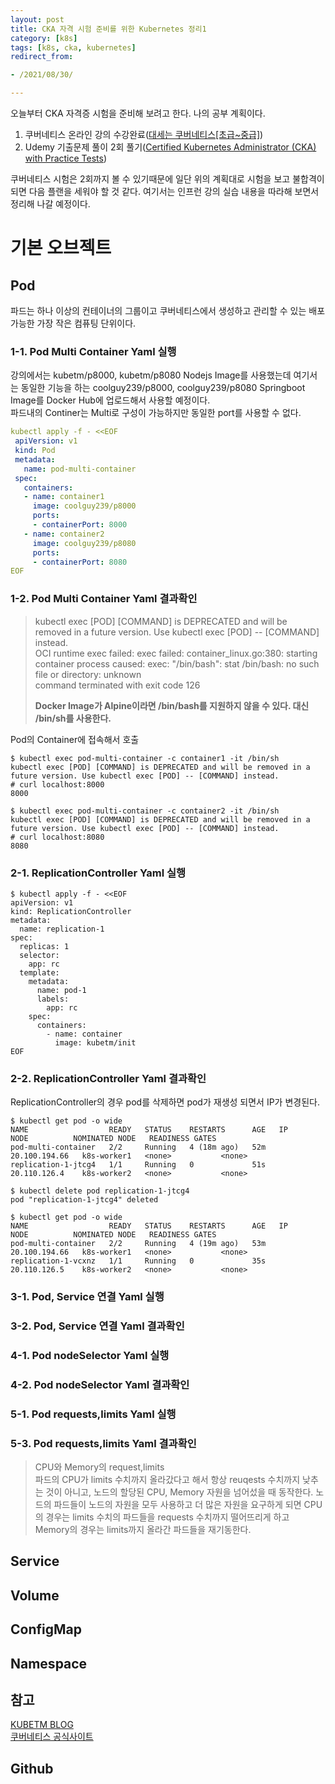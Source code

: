 ```yaml
---
layout: post
title: CKA 자격 시험 준비를 위한 Kubernetes 정리1 
category: [k8s]
tags: [k8s, cka, kubernetes]
redirect_from:

- /2021/08/30/

---
```


오늘부터 CKA 자격증 시험을 준비해 보려고 한다. 나의 공부 계획이다.  
1. 쿠버네티스 온라인 강의 수강완료([대세는 쿠버네티스[초급~중급]](https://www.inflearn.com/course/%EC%BF%A0%EB%B2%84%EB%84%A4%ED%8B%B0%EC%8A%A4-%EA%B8%B0%EC%B4%88))
2. Udemy 기출문제 풀이 2회 풀기([Certified Kubernetes Administrator (CKA) with Practice Tests](https://www.udemy.com/course/certified-kubernetes-administrator-with-practice-tests/))  

쿠버네티스 시험은 2회까지 볼 수 있기때문에 일단 위의 계획대로 시험을 보고 불합격이 되면 다음 플랜을 세워야 할 것 같다. 여기서는 인프런 강의 실습 내용을 따라해 보면서 정리해 나갈 예정이다.  

# 기본 오브젝트  
## Pod  
파드는 하나 이상의 컨테이너의 그룹이고 쿠버네티스에서 생성하고 관리할 수 있는 배포 가능한 가장 작은 컴퓨팅 단위이다.  

### 1-1. Pod Multi Container Yaml 실행
강의에서는 kubetm/p8000, kubetm/p8080 Nodejs Image를 사용했는데 여기서는 동일한 기능을 하는 coolguy239/p8000, coolguy239/p8080 Springboot Image를 Docker Hub에 업로드해서 사용할 예정이다.  
파드내의 Continer는 Multi로 구성이 가능하지만 동일한 port를 사용할 수 없다.  
```yaml
kubectl apply -f - <<EOF
 apiVersion: v1
 kind: Pod
 metadata:
   name: pod-multi-container
 spec:
   containers:
   - name: container1
     image: coolguy239/p8000
     ports:
     - containerPort: 8000
   - name: container2
     image: coolguy239/p8080
     ports:
     - containerPort: 8080
EOF
```  
### 1-2. Pod Multi Container Yaml 결과확인  
> kubectl exec [POD] [COMMAND] is DEPRECATED and will be removed in a future version. Use kubectl exec [POD] -- [COMMAND] instead.  
> OCI runtime exec failed: exec failed: container_linux.go:380: starting container process caused: exec: "/bin/bash": stat /bin/bash: no such file or directory: unknown  
> command terminated with exit code 126    
>   
> **Docker Image가 Alpine이라면 /bin/bash를 지원하지 않을 수 있다. 대신 /bin/sh를 사용한다.**    

Pod의 Container에 접속해서 호출  
```shell
$ kubectl exec pod-multi-container -c container1 -it /bin/sh  
kubectl exec [POD] [COMMAND] is DEPRECATED and will be removed in a future version. Use kubectl exec [POD] -- [COMMAND] instead.
# curl localhost:8000
8000

$ kubectl exec pod-multi-container -c container2 -it /bin/sh  
kubectl exec [POD] [COMMAND] is DEPRECATED and will be removed in a future version. Use kubectl exec [POD] -- [COMMAND] instead.
# curl localhost:8080
8080
```  

### 2-1. ReplicationController Yaml 실행
```shell
$ kubectl apply -f - <<EOF
apiVersion: v1
kind: ReplicationController
metadata:
  name: replication-1
spec:
  replicas: 1
  selector:
    app: rc
  template:
    metadata:
      name: pod-1
      labels:
        app: rc
    spec:
      containers:
        - name: container
          image: kubetm/init
EOF
```

### 2-2. ReplicationController Yaml 결과확인  
ReplicationController의 경우 pod를 삭제하면 pod가 재생성 되면서 IP가 변경된다.  
```shell
$ kubectl get pod -o wide
NAME                  READY   STATUS    RESTARTS      AGE   IP              NODE          NOMINATED NODE   READINESS GATES
pod-multi-container   2/2     Running   4 (18m ago)   52m   20.100.194.66   k8s-worker1   <none>           <none>
replication-1-jtcg4   1/1     Running   0             51s   20.110.126.4    k8s-worker2   <none>           <none>

$ kubectl delete pod replication-1-jtcg4
pod "replication-1-jtcg4" deleted

$ kubectl get pod -o wide
NAME                  READY   STATUS    RESTARTS      AGE   IP              NODE          NOMINATED NODE   READINESS GATES
pod-multi-container   2/2     Running   4 (19m ago)   53m   20.100.194.66   k8s-worker1   <none>           <none>
replication-1-vcxnz   1/1     Running   0             35s   20.110.126.5    k8s-worker2   <none>           <none>
```

### 3-1. Pod, Service 연결 Yaml 실행
### 3-2. Pod, Service 연결 Yaml 결과확인

### 4-1. Pod nodeSelector Yaml 실행  
### 4-2. Pod nodeSelector Yaml 결과확인

### 5-1. Pod requests,limits Yaml 실행
### 5-3. Pod requests,limits Yaml 결과확인  

> CPU와 Memory의 request,limits    
> 파드의 CPU가 limits 수치까지 올라갔다고 해서 항상 reuqests 수치까지 낮추는 것이 아니고, 노드의 할당된 CPU, Memory 자원을 넘어섰을 때 동작한다. 노드의 파드들이 노드의 자원을 모두 사용하고 더 많은 자원을 요구하게 되면 CPU의 경우는 limits 수치의 파드들을 requests 수치까지 떨어뜨리게 하고 Memory의 경우는 limits까지 올라간 파드들을 재기동한다.   

## Service  
## Volume  
## ConfigMap  
## Namespace  

## 참고
[KUBETM BLOG](https://kubernetes.io/ko/docs/concepts/workloads/pods/)  
[쿠버네티스 공식사이트](https://kubetm.github.io/k8s/)   

## Github    